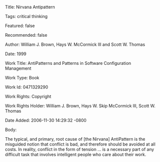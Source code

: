 Title:  Nirvana Antipattern

Tags:   critical thinking

Featured: false

Recommended: false

Author: William J. Brown, Hays W. McCormick III and Scott W. Thomas

Date:   1999

Work Title: AntiPatterns and Patterns in Software Configuration Management

Work Type: Book

Work Id: 0471329290

Work Rights: Copyright

Work Rights Holder: William J. Brown, Hays W. Skip McCormick III, Scott W. Thomas

Date Added: 2006-11-30 14:29:32 -0800

Body: 

The typical, and primary, root cause of [the Nirvana] AntiPattern is the misguided notion that conflict is bad, and therefore should be avoided at all costs. In reality, conflict in the form of tension ... is a necessary part of any difficult task that involves intelligent people who care about their work.


